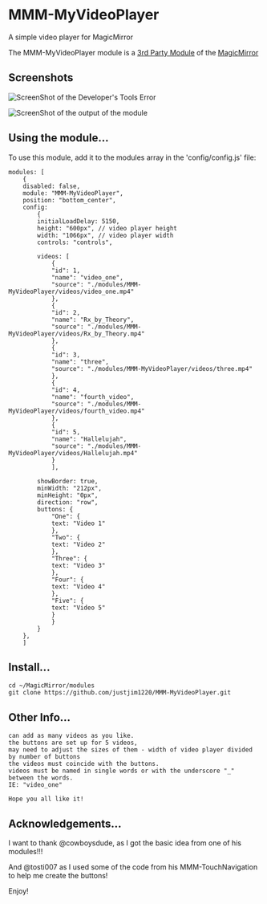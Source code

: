 # MMM-MyVideoPlayer
A simple video player for MagicMirror

The MMM-MyVideoPlayer module is a <a href=https://github.com/MichMich/MagicMirror/wiki/3rd-Party-Modules>3rd Party Module</a> of the <a href=https://github.com/MichMich/MagicMirror/tree/developMagicMirror>MagicMirror</a> 

## Screenshots

![ScreenShot of the Developer's Tools Error](https://github.com/justjim1220/MMM-MyVideoPlayer/blob/master/Screenshot%20(170).png)

![ScreenShot of the output of the module](https://github.com/justjim1220/MMM-MyVideoPlayer/blob/master/Screenshot%20(171).png)

## Using the module...

To use this module, add it to the modules array in the 'config/config.js' file:
```
modules: [
    {
	disabled: false,
	module: "MMM-MyVideoPlayer",
	position: "bottom_center",
	config:
	    {
		initialLoadDelay: 5150,
		height: "600px", // video player height
		width: "1066px", // video player width
		controls: "controls",

		videos: [
		    {
			"id": 1,
			"name": "video_one",
			"source": "./modules/MMM-MyVideoPlayer/videos/video_one.mp4"
		    },
		    {
			"id": 2,
			"name": "Rx_by_Theory",
			"source": "./modules/MMM-MyVideoPlayer/videos/Rx_by_Theory.mp4"
		    },
		    {
			"id": 3,
			"name": "three",
			"source": "./modules/MMM-MyVideoPlayer/videos/three.mp4"
		    },
		    {
			"id": 4,
			"name": "fourth_video",
			"source": "./modules/MMM-MyVideoPlayer/videos/fourth_video.mp4"
		    },
		    {
			"id": 5,
			"name": "Hallelujah",
			"source": "./modules/MMM-MyVideoPlayer/videos/Hallelujah.mp4"
		    }
	        ],

		showBorder: true,
		minWidth: "212px",
		minHeight: "0px",
		direction: "row",
		buttons: {
		    "One": {
			text: "Video 1"
		    },
		    "Two": {
			text: "Video 2"
		    },
		    "Three": {
			text: "Video 3"
		    },
		    "Four": {
			text: "Video 4"
		    },
		    "Five": {
			text: "Video 5"
		    }
	        }
	    }
	},
    ]
```

## Install...
```
cd ~/MagicMirror/modules
git clone https://github.com/justjim1220/MMM-MyVideoPlayer.git
```

## Other Info...
```
can add as many videos as you like.
the buttons are set up for 5 videos,
may need to adjust the sizes of them - width of video player divided by number of buttons
the videos must coincide with the buttons.
videos must be named in single words or with the underscore "_" between the words. 
IE: "video_one"
 
Hope you all like it!
```



## Acknowledgements...
I want to thank @cowboysdude, as I got the basic idea from one of his modules!!!

And @tosti007 as I used some of the code from his MMM-TouchNavigation to help me create the buttons!

Enjoy!
